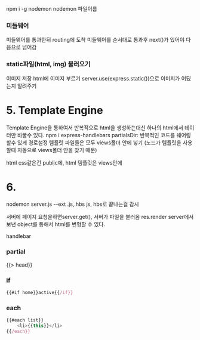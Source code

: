 npm i -g nodemon
nodemon 파일이름

### 미들웨어

미들웨어를 통과한뒤 routing에 도착
미들웨어를 순서대로 통과후 next()가 있어야 다음으로 넘어감

### static파일(html, img) 불러오기

이미지 저장
html에 이미지 부르기
server.use(express.static())으로 이미지가 어딨는지 알려주기

# 5. Template Engine

Template Engine을 통하여서 반복적으로 html을 생성하는대신 하나의 html에서 데이터만 바꿀수 있다.
npm i express-handlebars
partialsDir: 반복적인 코드를 쉐어링할수 있게 경로설정
템플릿 파일들은 모두 views폴더 안에 넣기 (노드가 템플릿을 사용할때 자동으로 views폴더 안을 찾기 때문)

html
css같은건 public에, html 템플릿은 views안에

# 6.

nodemon server.js --ext .js,.hbs
js, hbs로 끝나는걸 감시

서버에 페이지 요청을하면server.get(), 서버가 파일을 불러옴 res.render
server에서 보낸 object를 통해서 html를 변형할 수 있다.

handlebar

### partial

{{> head}}

### if

```js
{{#if home}}active{{/if}}
```

### each

```js
{{#each list}}
    <li>{{this}}</li>
{{/each}}
```

